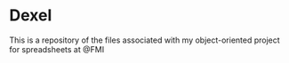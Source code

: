 # Dexel
This is a repository of the files associated with my object-oriented project for spreadsheets at @FMI
